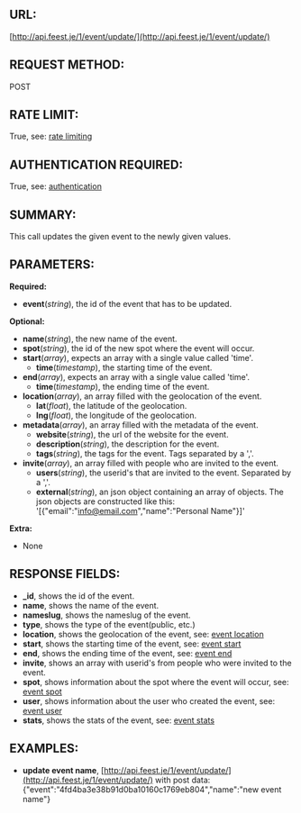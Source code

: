 URL:
----
[http://api.feest.je/1/event/update/](http://api.feest.je/1/event/update/)

REQUEST METHOD:
---------------
POST

RATE LIMIT:
-----------
True, see: [rate limiting](<link naar ratelimitpagina>)

AUTHENTICATION REQUIRED:
------------------------
True, see: [authentication](<link naar authenticaton pagina>)

SUMMARY:
--------
This call updates the given event to the newly given values.

PARAMETERS:
-----------

**Required:**

 - **event**(*string*), the id of the event that has to be updated.

**Optional:**

 - **name**(*string*), the new name of the event.
 - **spot**(*string*), the id of the new spot where the event will occur.
 - **start**(*array*), expects an array with a single value called 'time'.
	- **time**(*timestamp*), the starting time of the event.
 - **end**(*array*), expects an array with a single value called 'time'.
	- **time**(*timestamp*), the ending time of the event.
 - **location**(*array*), an array filled with the geolocation of the event.
	- **lat**(*float*), the latitude of the geolocation.
	- **lng**(*float*), the longitude of the geolocation.
 - **metadata**(*array*), an array filled with the metadata of the event.
	- **website**(*string*), the url of the website for the event.
	- **description**(*string*), the description for the event.
	- **tags**(*string*), the tags for the event. Tags separated by a ','.
 - **invite**(*array*), an array filled with people who are invited to the event.
	- **users**(*string*), the userid's that are invited to the event. Separated by a ','.
	- **external**(*string*), an json object containing an array of objects. The json objects are constructed like this: '[{"email":"info@email.com","name":"Personal Name"}]'
	
 **Extra:**
  
 - None

RESPONSE FIELDS:
----------------

 - **_id**, shows the id of the event.
 - **name**, shows the name of the event.
 - **nameslug**, shows the nameslug of the event.
 - **type**, shows the type of the event(public, etc.)
 - **location**, shows the geolocation of the event, see: [event location](parts/location.md)
 - **start**, shows the starting time of the event, see: [event start](parts/start-or-end.md)
 - **end**, shows the ending time of the event, see: [event end](parts/start-or-end.md)
 - **invite**, shows an array with userid's from people who were invited to the event.
 - **spot**, shows information about the spot where the event will occur, see: [event spot](parts/spot.md)
 - **user**, shows information about the user who created the event, see: [event user](parts/user.md)
 - **stats**, shows the stats of the event, see: [event stats](parts/event-stats.md)

EXAMPLES:
---------

- **update event name**, [http://api.feest.je/1/event/update/](http://api.feest.je/1/event/update/) with post data:
    {"event":"4fd4ba3e38b91d0ba10160c1769eb804","name":"new event name"} 
